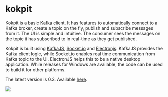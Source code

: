 # kokpit
Kokpit is a basic <a href="https://kafka.apache.org/">Kafka</a> client. It has features to automatically connect to a Kafka broker, create a topic on the fly, publish and subscribe messages from it. The UI is simple and intuitive. The consumer sees the messages on the topic it has subscribed to in real-time as they get published. 

Kokpit is built using <a href="https://kafka.js.org/">KafkaJS</a>, <a href="https://socket.io/">Socket.io</a> and <a href="http://electronjs.org/">Electronjs</a>. KafkaJS provides the Kafka client logic, while Socket.io enables real time communication from Kafka topic to the UI. ElectronJS helps this to be a native desktop application. While releases for Windows are available, the code can be used to build it for other platforms.

The latest version is 0.3. Available <a href="https://github.com/daneshzaki/kokpit/releases/tag/v0.3">here</a>.

<img src = "https://raw.githubusercontent.com/daneshzaki/kokpit/main/images/screenshot.png" />

